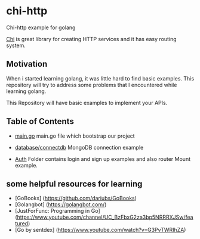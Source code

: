 # chi-http

Chi-http example for golang

[Chi](https://github.com/go-chi/chi) is great library for creating HTTP services and it has easy routing system.

## Motivation

When i started learning golang, it was little hard to find basic examples.
This repository will try to address some problems that I encountered while learning golang.

This Repository will have basic examples to implement your APIs.

## Table of Contents
* [main.go](https://github.com/saiumesh535/chi-http/blob/master/main.go)
main.go file which bootstrap our project

* [database/connectdb](https://github.com/saiumesh535/chi-http/blob/master/database/connectdb.go)
MongoDB connection example

* [Auth](https://github.com/saiumesh535/chi-http/tree/master/auth)
Folder contains login and sign up examples and also router Mount example.

## some helpful resources for learning

* [GoBooks] (https://github.com/dariubs/GoBooks)
* [Golangbot] (https://golangbot.com/)
* [JustForFunc: Programming in Go] (https://www.youtube.com/channel/UC_BzFbxG2za3bp5NRRRXJSw/featured)
* [Go by sentdex] (https://www.youtube.com/watch?v=G3PvTWRIhZA)
